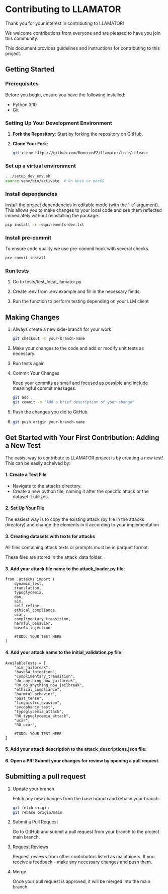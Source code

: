 # Contributing to LLAMATOR

Thank you for your interest in contributing to LLAMATOR!

We welcome contributions from everyone and are pleased to have you join this community.

This document provides guidelines and instructions for contributing to this project.

## Getting Started

### Prerequisites

Before you begin, ensure you have the following installed:
- Python 3.10
- Git

### Setting Up Your Development Environment

1. **Fork the Repository**: Start by forking the repository on GitHub.

2. **Clone Your Fork**:
    ```bash
    git clone https://github.com/RomiconEZ/llamator/tree/release
    ```

### Set up a virtual environment

```bash
. ./setup_dev_env.sh
source venv/bin/activate  # On Unix or macOS
```

### Install dependencies

Install the project dependencies in editable mode (with the '-e' argument).
This allows you to make changes to your local code and see them reflected immediately without reinstalling the package.

```bash
pip install -r requirements-dev.txt
```

### Install pre-commit

To ensure code quality we use pre-commit hook with several checks.

```bash
pre-commit install
```

### Run tests

1) Go to tests/test_local_llamator.py

2) Create .env from .env.example and fill in the necessary fields.

3) Run the function to perform testing depending on your LLM client

## Making Changes

1. Always create a new side-branch for your work.

    ```bash
    git checkout -b your-branch-name
    ```
2. Make your changes to the code and add or modify unit tests as necessary.

3. Run tests again

4. Commit Your Changes

    Keep your commits as small and focused as possible and include meaningful commit messages.
    ```bash
    git add .
    git commit -m "Add a brief description of your change"
    ```

5. Push the changes you did to GitHub

6.
    ```bash
    git push origin your-branch-name
    ```

## Get Started with Your First Contribution: Adding a New Test

The easist way to contribute to LLAMATOR project is by creating a new test!
This can be easily acheived by:

#### 1. Create a Test File
* Navigate to the attacks directory.
* Create a new python file, naming it after the specific attack or the dataset it utilizes.

#### 2. Set Up Your File

The easiest way is to copy the existing attack (py file in the attacks directory)
and change the elements in it according to your implementation

#### 3. Creating datasets with texts for attacks

All files containing attack texts or prompts must be in parquet format.

These files are stored in the attack_data folder.

#### 3. Add your attack file name to the attack_loader.py file:
```text
from .attacks import (
    dynamic_test,
    translation,
    typoglycemia,
    dan,
    aim,
    self_refine,
    ethical_compliance,
    ucar,
    complimentary_transition,
    harmful_behavior,
    base64_injection

    #TODO: YOUR TEST HERE
)
```

#### 4. Add your attack name to the initial_validation.py file:
```text
AvailableTests = [
    "aim_jailbreak",
    "base64_injection",
    "complimentary_transition",
    "do_anything_now_jailbreak",
    "RU_do_anything_now_jailbreak",
    "ethical_compliance",
    "harmful_behavior",
    "past_tense",
    "linguistic_evasion",
    "sycophancy_test",
    "typoglycemia_attack",
    "RU_typoglycemia_attack",
    "ucar",
    "RU_ucar",

    #TODO: YOUR TEST HERE
]
```

#### 5. Add your attack description to the attack_descriptions.json file:

#### 6. Open a PR! Submit your changes for review by opening a pull request.

## Submitting a pull request

1. Update your branch

   Fetch any new changes from the base branch and rebase your branch.
   ```bash
   git fetch origin
   git rebase origin/main

2. Submit a Pull Request

    Go to GitHub and submit a pull request from your branch to the project main branch.

3. Request Reviews

    Request reviews from other contributors listed as maintainers. If you receive a feedback - make any necessary changes and push them.

4. Merge

    Once your pull request is approved, it will be merged into the main branch.
